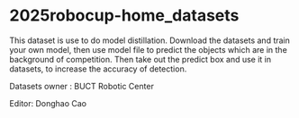 # 2025robocup-home_datasets
This dataset is use to do model distillation. Download the datasets and train your own model, then use model file to predict the objects which are in the background of competition. Then take out the predict box and use it in datasets, to increase the accuracy of detection.

Datasets owner : BUCT Robotic Center

Editor: Donghao Cao
